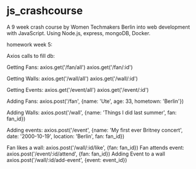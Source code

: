 # js_crashcourse

A 9 week crash course by Women Techmakers Berlin into web development with JavaScript. Using Node.js, express, mongoDB, Docker. 

homework week 5:

Axios calls to fill db: 

Getting Fans:
axios.get('/fan/all')
axios.get('/fan/:id')

Getting Walls:
axios.get('/wall/all')
axios.get('/wall/:id')

Getting Events:
axios.get('/event/all')
axios.get('/event/:id')

Adding Fans:
axios.post('/fan', {name: 'Ute', age: 33, hometown: 'Berlin'})

Adding Walls:
axios.post('/wall', {name: 'Things I did last summer', fan: fan_id}) 

Adding events:
axios.post('/event', {name: 'My first ever Britney concert', date: '2000-10-19', location: 'Berlin', fan: fan_id})

Fan likes a wall:
axios.post('/wall/:id/like', {fan: fan_id})
Fan attends event:
axios.post('/event/:id/attend', {fan: fan_id})
Adding Event to a wall
axios.post('/wall/:id/add-event', {event: event_id})